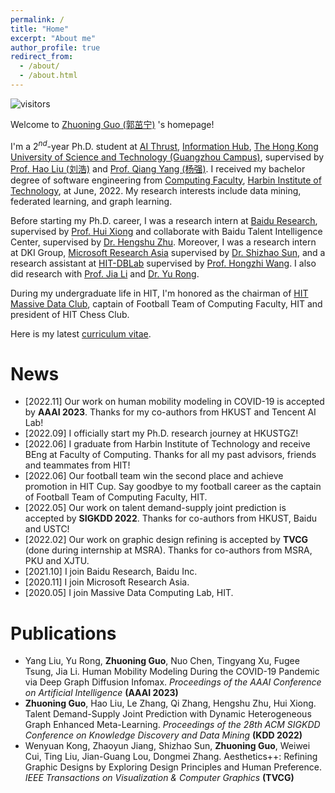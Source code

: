 ```yaml
---
permalink: /
title: "Home"
excerpt: "About me"
author_profile: true
redirect_from:
  - /about/
  - /about.html
---
```


![visitors](https://visitor-badge.glitch.me/badge?page_id=gzn00417.github.io)

Welcome to [Zhuoning Guo (郭茁宁)](https://gzn00417.github.io/) 's homepage!

I'm a $2^{nd}$-year Ph.D. student at [AI Thrust](https://infh.hkust-gz.edu.cn/en/academics/ai), [Information Hub](https://infh.hkust-gz.edu.cn/en), [The Hong Kong University of Science and Technology (Guangzhou Campus)](https://hkust-gz.edu.cn/), supervised by [Prof. Hao Liu (刘浩)](https://raymondhliu.github.io/) and [Prof. Qiang Yang (杨强)](https://cse.hkust.edu.hk/~qyang/). I received my bachelor degree of software engineering from [Computing Faculty](http://cs.hit.edu.cn/), [Harbin Institute of Technology](http://www.hit.edu.cn/), at June, 2022. My research interests include data mining, federated learning, and graph learning.

Before starting my Ph.D. career, I was a research intern at [Baidu Research](http://research.baidu.com/), supervised by [Prof. Hui Xiong](http://datamining.rutgers.edu/) and collaborate with Baidu Talent Intelligence Center, supervised by [Dr. Hengshu Zhu](https://www.zhuhengshu.com/). Moreover, I was a research intern at DKI Group, [Microsoft Research Asia](https://www.msra.cn/) supervised by [Dr. Shizhao Sun](https://www.linkedin.com/in/%E8%AF%97%E6%98%AD-%E5%AD%99-771b42141/), and a research assistant at [HIT-DBLab](http://db.hit.edu.cn/) supervised by [Prof. Hongzhi Wang](http://homepage.hit.edu.cn/wang). I also did research with [Prof. Jia Li](https://sites.google.com/view/lijia) and [Dr. Yu Rong](https://hk.linkedin.com/in/royrong).

During my undergraduate life in HIT, I'm honored as the chairman of [HIT Massive Data Club](http://cs.hit.edu.cn/hlsjjlb/list.htm), captain of Football Team of Computing Faculty, HIT and president of HIT Chess Club.

Here is my latest [curriculum vitae](https://gzn00417.github.io/cv/).

# News

- \[2022.11\] Our work on human mobility modeling in COVID-19 is accepted by **AAAI 2023**. Thanks for my co-authors from HKUST and Tencent AI Lab!
- \[2022.09\] I officially start my Ph.D. research journey at HKUSTGZ!
- \[2022.06\] I graduate from Harbin Institute of Technology and receive BEng at Faculty of Computing. Thanks for all my past advisors, friends and teammates from HIT!
- \[2022.06\] Our football team win the second place and achieve promotion in HIT Cup. Say goodbye to my football career as the captain of Football Team of Computing Faculty, HIT.
- \[2022.05\] Our work on talent demand-supply joint prediction is accepted by **SIGKDD 2022**. Thanks for co-authors from HKUST, Baidu and USTC!
- \[2022.02\] Our work on graphic design refining is accepted by **TVCG** (done during internship at MSRA). Thanks for co-authors from MSRA, PKU and XJTU.
- \[2021.10\] I join Baidu Research, Baidu Inc.
- \[2020.11\] I join Microsoft Research Asia.
- \[2020.05\] I join Massive Data Computing Lab, HIT.

# Publications

- Yang Liu, Yu Rong, **Zhuoning Guo**, Nuo Chen, Tingyang Xu, Fugee Tsung, Jia Li. Human Mobility Modeling During the COVID-19 Pandemic via Deep Graph Diffusion Infomax. *Proceedings of the AAAI Conference on Artificial Intelligence* **(AAAI 2023)**
- **Zhuoning Guo**, Hao Liu, Le Zhang, Qi Zhang, Hengshu Zhu, Hui Xiong. Talent Demand-Supply Joint Prediction with Dynamic Heterogeneous Graph Enhanced Meta-Learning. *Proceedings of the 28th ACM SIGKDD Conference on Knowledge Discovery and Data Mining* **(KDD 2022)**
- Wenyuan Kong, Zhaoyun Jiang, Shizhao Sun, **Zhuoning Guo**, Weiwei Cui, Ting Liu, Jian-Guang Lou, Dongmei Zhang. Aesthetics++: Refining Graphic Designs by Exploring Design Principles and Human Preference. *IEEE Transactions on Visualization & Computer Graphics* **(TVCG)**
